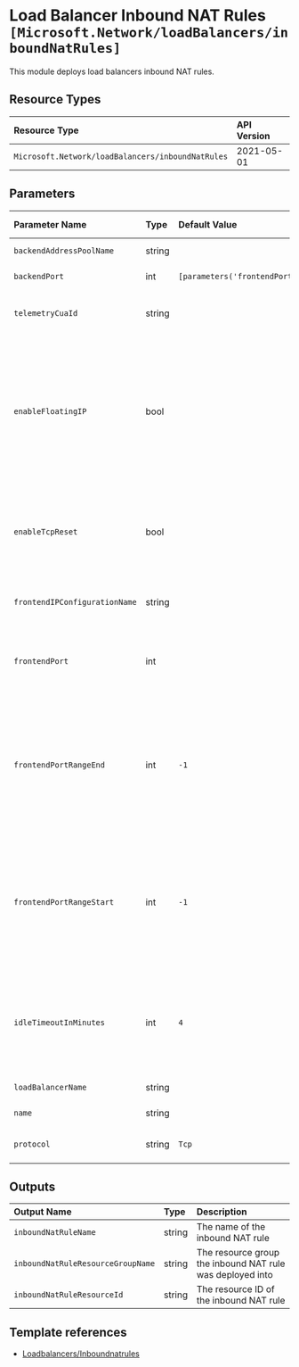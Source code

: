 # Load Balancer Inbound NAT Rules `[Microsoft.Network/loadBalancers/inboundNatRules]`

This module deploys load balancers inbound NAT rules.

## Resource Types

| Resource Type | API Version |
| :-- | :-- |
| `Microsoft.Network/loadBalancers/inboundNatRules` | 2021-05-01 |

## Parameters

| Parameter Name | Type | Default Value | Possible Values | Description |
| :-- | :-- | :-- | :-- | :-- |
| `backendAddressPoolName` | string |  |  | Optional. Name of the backend address pool |
| `backendPort` | int | `[parameters('frontendPort')]` |  | Optional. The port used for the internal endpoint. |
| `telemetryCuaId` | string |  |  | Optional. Customer Usage Attribution ID (GUID). This GUID must be previously registered |
| `enableFloatingIP` | bool |  |  | Optional. Configures a virtual machine's endpoint for the floating IP capability required to configure a SQL AlwaysOn Availability Group. This setting is required when using the SQL AlwaysOn Availability Groups in SQL server. This setting can't be changed after you create the endpoint. |
| `enableTcpReset` | bool |  |  | Optional. Receive bidirectional TCP Reset on TCP flow idle timeout or unexpected connection termination. This element is only used when the protocol is set to TCP. |
| `frontendIPConfigurationName` | string |  |  | Required. The name of the frontend IP address to set for the inbound NAT rule |
| `frontendPort` | int |  |  | Required. The port for the external endpoint. Port numbers for each rule must be unique within the Load Balancer.  |
| `frontendPortRangeEnd` | int | `-1` |  | Optional. The port range end for the external endpoint. This property is used together with BackendAddressPool and FrontendPortRangeStart. Individual inbound NAT rule port mappings will be created for each backend address from BackendAddressPool. |
| `frontendPortRangeStart` | int | `-1` |  | Optional. The port range start for the external endpoint. This property is used together with BackendAddressPool and FrontendPortRangeEnd. Individual inbound NAT rule port mappings will be created for each backend address from BackendAddressPool. |
| `idleTimeoutInMinutes` | int | `4` |  | Optional. The timeout for the TCP idle connection. The value can be set between 4 and 30 minutes. The default value is 4 minutes. This element is only used when the protocol is set to TCP. |
| `loadBalancerName` | string |  |  | Required. The name of the parent load balancer |
| `name` | string |  |  | Required. The name of the inbound NAT rule |
| `protocol` | string | `Tcp` | `[All, Tcp, Udp]` | Optional. The transport protocol for the endpoint. |

## Outputs

| Output Name | Type | Description |
| :-- | :-- | :-- |
| `inboundNatRuleName` | string | The name of the inbound NAT rule |
| `inboundNatRuleResourceGroupName` | string | The resource group the inbound NAT rule was deployed into |
| `inboundNatRuleResourceId` | string | The resource ID of the inbound NAT rule |

## Template references

- [Loadbalancers/Inboundnatrules](https://docs.microsoft.com/en-us/azure/templates/Microsoft.Network/2021-05-01/loadBalancers/inboundNatRules)
